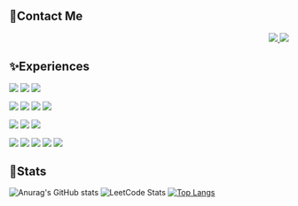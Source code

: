 <h2>🤔Contact Me</h2>

<p align="right">
  <a href="mailto:woohyeon5713@gmail.com" target="_blank">
    <img src="https://img.shields.io/badge/woohyeon5713@gmail.com-EA4335?style=flat-square&logo=Gmail&logoColor=white"/>
  </a>
  <a href="https://qdgbjsdnb.tistory.com" target="_blank">
    <img src="https://img.shields.io/badge/Tech_Blog-DD0B78?style=flat-square&logo=GitHub%20Sponsors&logoColor=white"/>
  </a>
</p>

<h2>✨Experiences</h2>

<p>
  <img src="https://img.shields.io/badge/Spring_Cloud-6DB33F?style=flat-square&logo=springboot&logoColor=white"/>
  <img src="https://img.shields.io/badge/Spring_Boot-6DB33F?style=flat-square&logo=springboot&logoColor=white"/>
  <img src="https://img.shields.io/badge/Kotlin-9C2FE4?style=flat-square&logo=kotlin&logoColor=white"/>
</p>
<p>
  <img src="https://img.shields.io/badge/Mysql-4479A1?style=flat-square&logo=mysql&logoColor=white"/>
  <img src="https://img.shields.io/badge/Oracle-F80000?style=flat-square&logo=oracle&logoColor=white"/>
  <img src="https://img.shields.io/badge/Redis-DC382D?style=flat-square&logo=redis&logoColor=white"/>
  <img src="https://img.shields.io/badge/RabbitMQ-9C2FE4?style=flat-square&logo=rabbitmq&logoColor=white"/>
</p>
<p>
  <img src="https://img.shields.io/badge/VueJs-4FC08D?style=flat-square&logo=vuedotjs&logoColor=white"/>
  <img src="https://img.shields.io/badge/HTML-E34F26?style=flat-square&logo=html5&logoColor=white"/>
  <img src="https://img.shields.io/badge/js-F7DF1E?style=flat-square&logo=javascript&logoColor=white"/>
</p>
<p>
  <img src="https://img.shields.io/badge/AWS-232F3E?style=flat-square&logo=amazonaws&logoColor=white"/>
  <img src="https://img.shields.io/badge/NodeJs-339933?style=flat-square&logo=nodedotjs&logoColor=white"/>
  <img src="https://img.shields.io/badge/Git-F05032?style=flat-square&logo=git&logoColor=white"/>
  <img src="https://img.shields.io/badge/Jetbrains-000000?style=flat-square&logo=jetbrains&logoColor=white"/>
  <img src="https://img.shields.io/badge/Eclipse-2C2255?style=flat-square&logo=eclipseide&logoColor=white"/>
</p>


<h2>💛Stats</h2>

![Anurag's GitHub stats](https://github-readme-stats.vercel.app/api?username=wooHyunHwang&show_icons=true&theme=swift)
![LeetCode Stats](https://leetcard.jacoblin.cool/askljdlkasdj?theme=unicorn&font=Yomogi&ext=heatmap)
[![Top Langs](https://github-readme-stats.vercel.app/api/top-langs/?username=wooHyunHwang&layout=compact&theme=swift&langs_count=5)](https://github.com/anuraghazra/github-readme-stats)
